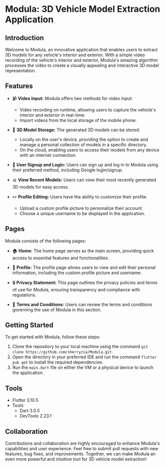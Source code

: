 # Modula: 3D Vehicle Model Extraction Application



## Introduction

Welcome to Modula, an innovative application that enables users to extract 3D models for any vehicle's interior and exterior. With a simple video recording of the vehicle's interior and exterior, Modula's amazing algorithm processes the video to create a visually appealing and interactive 3D model representation.

## Features

- :video_camera: **Video Input:** Modula offers two methods for video input:
    - Video recording on runtime, allowing users to capture the vehicle's interior and exterior in real-time.
    - Import videos from the local storage of the mobile phone.

- :file_folder: **3D Model Storage:** The generated 3D models can be stored:
    - Locally on the user's device, providing the option to create and manage a personal collection of models in a specific directory.
    - On the cloud, enabling users to access their models from any device with an internet connection.

- :busts_in_silhouette: **User Signup and Login:** Users can sign up and log in to Modula using their preferred method, including Google login/signup.

- :bar_chart: **View Recent Models:** Users can view their most recently generated 3D models for easy access.

- :pencil2: **Profile Editing:** Users have the ability to customize their profile:
    - Upload a custom profile picture to personalize their account.
    - Choose a unique username to be displayed in the application.

## Pages

Modula consists of the following pages:

- :house: **Home:** The home page serves as the main screen, providing quick access to essential features and functionalities.

- :bust_in_silhouette: **Profile:** The profile page allows users to view and edit their personal information, including the custom profile picture and username.

- :lock: **Privacy Statement:** This page outlines the privacy policies and terms of use for Modula, ensuring transparency and compliance with regulations.

- :scroll: **Terms and Conditions:** Users can review the terms and conditions governing the use of Modula in this section.

## Getting Started

To get started with Modula, follow these steps:

1. Clone the repository to your local machine using the command `git clone https://github.com/sherryzia/Modula.git`.
2. Open the directory in your preferred IDE and run the command `flutter pub get` to install the required dependencies.
3. Run the `main.dart` file on either the VM or a physical device to launch the application.

## Tools

- Flutter 3.10.5
- Tools
    - Dart 3.0.5
    - DevTools 2.23.1

## Collaboration

Contributions and collaboration are highly encouraged to enhance Modula's capabilities and user experience. Feel free to submit pull requests with new features, bug fixes, and improvements. Together, we can make Modula an even more powerful and intuitive tool for 3D vehicle model extraction!
